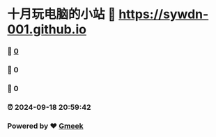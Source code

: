 # 十月玩电脑的小站 :link: https://sywdn-001.github.io 
### :page_facing_up: [0](https://sywdn-001.github.io/tag.html) 
### :speech_balloon: 0 
### :hibiscus: 0 
### :alarm_clock: 2024-09-18 20:59:42 
### Powered by :heart: [Gmeek](https://github.com/Meekdai/Gmeek)
